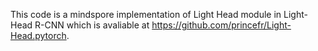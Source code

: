 ﻿This code is a mindspore implementation of Light Head module in Light-Head R-CNN which is avaliable at https://github.com/princefr/Light-Head.pytorch.
